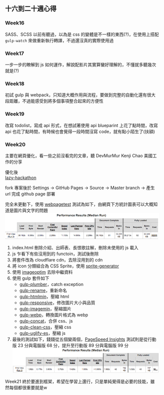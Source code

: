 ## 十六到二十週心得

### Week16
SASS、SCSS 以前有聽過，以為是 css 的變體是不一樣的東西(?)，在使用上搭配 `gulp-watch` 來做重新執行轉譯，不過還沒真的實際使用過

### Week17
一步一步的瞭解到 js 如何運作，解說配影片其實算蠻好理解的，不懂就多聽幾次就是(?)

### Week18
初試 gulp 與 webpack，只知道大概作用與流程，要做到完整的自動化還有很大段距離，不過能感受到將多個事項整合起來的方便性

### Week19
改寫 todolist，寫成 api 形式，在想試著使用 api blueparint 上花了點時間，改寫 api 也花了點時間，有時候也會覺得一段時間沒寫 code，就有點小陌生了(扶額)

### Week20
主要在網頁優化，看一些之前沒看完的文章，聽 DevMurMur Kenji Chao 美國工作的分享

優化後  
[lazy-hackathon](https://ponchimeow.github.io/lazy-hackathon/build/index.html)

fork 專案後於 Settings -> GitHub Pages -> Source -> Master branch -> 產生 url 完成 github page 部署
  
完全未更動下，使用 [webpagetest](https://www.webpagetest.org/) 測試為如下，由網頁下方統計圖表可以大概知道是圖片與文字的問題
![](img/original.png)
  
1. index.html 刪除介紹、出師表、長恨歌註解，刪除未使用的 js 載入  
2. js 乍看下有些沒用到的 functoin，測試後刪除  
3. 將套件改為 cloudflare cdn，去除沒用到的 cdn
4. 將 icon 分類組合為 CSS Sprite，使用 [sprite-generator](https://www.toptal.com/developers/css/sprite-generator)
5. 使用 [imageoptim](https://imageoptim.com/) 去除中繼資料
6. 使用 gulp 套件如下
   + [gulp-plumber](https://www.npmjs.com/package/gulp-plumber)，catch exception 
   + [gulp-rename](https://www.npmjs.com/package/gulp-rename)，重新命名
   + [gulp-htmlmin](https://www.npmjs.com/package/gulp-htmlmin)，壓縮 html
   + [gulp-responsive](https://www.npmjs.com/package/gulp-responsive)，修改圖片大小與品質
   + [gulp-imagemin](https://www.npmjs.com/package/gulp-imagemin)，壓縮圖片
   + [gulp-webp](https://www.npmjs.com/package/gulp-webp)，轉換圖片格式為 webp
   + [gulp-concat](https://www.npmjs.com/package/gulp-concat)，合併 css、js
   + [gulp-clean-css](https://www.npmjs.com/package/gulp-clean-css)，壓縮 css 
   + [gulp-uglify-es](https://www.npmjs.com/package/gulp-uglify-es)，壓縮 js
7. 最後的測試如下，錢錢從五個變兩個，[PageSpeed Insights](https://developers.google.com/speed/pagespeed/insights/) 測試則是從行動版 23 分與電腦版 68 分，提升至行動版 89 分與電腦版 99 分
   ![](img/final.png)

Ｗeek21 終於要進到框架，希望在學習上還行，只是單純覺得是必要的技能，雖然每個都很重要就是w


